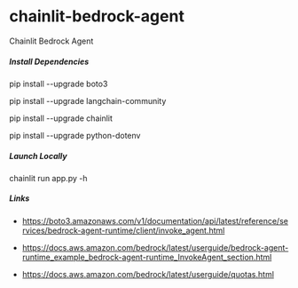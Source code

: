 # chainlit-bedrock-agent
Chainlit Bedrock Agent

##### Install Dependencies

pip install --upgrade boto3

pip install --upgrade langchain-community

pip install --upgrade chainlit

pip install --upgrade python-dotenv

##### Launch Locally

chainlit run app.py -h


##### Links

- https://boto3.amazonaws.com/v1/documentation/api/latest/reference/services/bedrock-agent-runtime/client/invoke_agent.html

- https://docs.aws.amazon.com/bedrock/latest/userguide/bedrock-agent-runtime_example_bedrock-agent-runtime_InvokeAgent_section.html

- https://docs.aws.amazon.com/bedrock/latest/userguide/quotas.html

